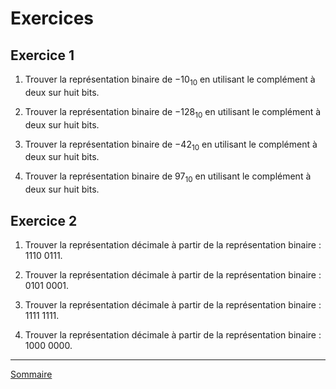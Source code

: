 # Exercices

## Exercice 1

1) Trouver la représentation binaire de $-10_{10}$ en utilisant le complément à deux sur huit bits.

2) Trouver la représentation binaire de $-128_{10}$ en utilisant le complément à deux sur huit bits.

3) Trouver la représentation binaire de $-42_{10}$ en utilisant le complément à deux sur huit bits.

4) Trouver la représentation binaire de $97_{10}$ en utilisant le complément à deux sur huit bits.

## Exercice 2

1) Trouver la représentation décimale à partir de la représentation binaire : $1110$ $0111$.

2) Trouver la représentation décimale à partir de la représentation binaire : $0101$ $0001$.

3) Trouver la représentation décimale à partir de la représentation binaire : $1111$ $1111$.

4) Trouver la représentation décimale à partir de la représentation binaire : $1000$ $0000$.

________________

[Sommaire](./../../README.md)